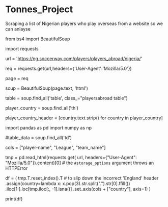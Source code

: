 # Tonnes_Project
Scraping a list of Nigerian players who play overseas from a website so we can anlayse

from bs4 import BeautifulSoup

import requests

url = 'https://ng.soccerway.com/players/players_abroad/nigeria/'

req = requests.get(url,headers={'User-Agent':'Mozilla/5.0'})

page = req

soup = BeautifulSoup(page.text, 'html')

table = soup.find_all('table', class_="playersabroad table")

player_country = soup.find_all('th')

player_country_header = [country.text.strip() for country in player_country]

import pandas as pd
import numpy as np

#table_data = soup.find_all('td')

cols = ["player-name", "League", "team_name"]

tmp = pd.read_html(requests.get(
    url, headers={"User-Agent": "Mozilla/5.0"}).content)[0]
    # the `#storage_options` argument throws an HTTPError

df = (
    tmp.T.reset_index().T # to slip down the incorrect 'England' header
        .assign(country=lambda x: x.pop(3).str.split(".").str[0].ffill())
        .iloc[1:].loc[tmp.iloc[:, -1].isna()]
        .set_axis(cols + ["country"], axis=1)
)

print(df)


